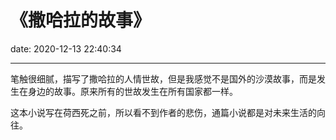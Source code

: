 # 《撒哈拉的故事》
date: 2020-12-13 22:40:34

---

笔触很细腻，描写了撒哈拉的人情世故，但是我感觉不是国外的沙漠故事，而是发生在身边的故事。原来所有的世故发生在所有国家都一样。

这本小说写在荷西死之前，所以看不到作者的悲伤，通篇小说都是对未来生活的向往。

